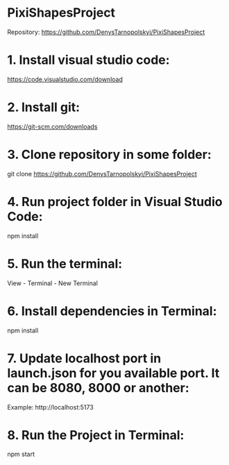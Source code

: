 # PixiShapesProject

Repository: 
https://github.com/DenysTarnopolskyi/PixiShapesProject

# 1. Install visual studio code:
https://code.visualstudio.com/download

# 2. Install git:
https://git-scm.com/downloads

# 3. Clone repository  in some folder:
git clone https://github.com/DenysTarnopolskyi/PixiShapesProject

# 4. Run project folder in Visual Studio Code:
npm install

# 5. Run the terminal:
View - Terminal - New Terminal

# 6. Install dependencies in Terminal:
npm install

# 7. Update localhost port in launch.json for you available port. It can be 8080, 8000 or another:
Example: http://localhost:5173

# 8. Run the Project in Terminal:
npm start